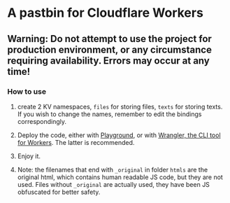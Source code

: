 # A pastbin for Cloudflare Workers

## Warning: Do not attempt to use the project for production environment, or any circumstance requiring availability. Errors may occur at any time!

### How to use

1. create 2 KV namespaces, `files` for storing files, `texts` for storing texts.  If you wish to change the names, remember to edit the bindings correspondingly.

2. Deploy the code, either with [Playground](https://workers.cloudflare.com/playground), or with [Wrangler, the CLI tool for Workers](https://developers.cloudflare.com/workers/wrangler/). The latter is recommended.

3. Enjoy it.

4. Note: the filenames that end with `_original` in folder `htmls` are the original html, which contains human readable JS code, but they are not used. Files without `_original` are actually used, they have been JS obfuscated for better safety.